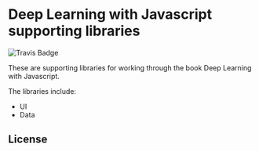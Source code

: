 # Deep Learning with Javascript supporting libraries

![Travis Badge](https://travis-ci.com/dljsbook/code.svg?branch=master)

These are supporting libraries for working through the book Deep Learning with Javascript.

The libraries include:

* UI
* Data

## License

